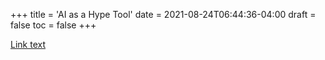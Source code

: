 +++
title = 'AI as a Hype Tool'
date = 2021-08-24T06:44:36-04:00
draft = false
toc = false
+++


<a href="https://www.skynettoday.com/editorials/ai-hype" target="_blank" rel="noopener noreferrer">Link text</a>
